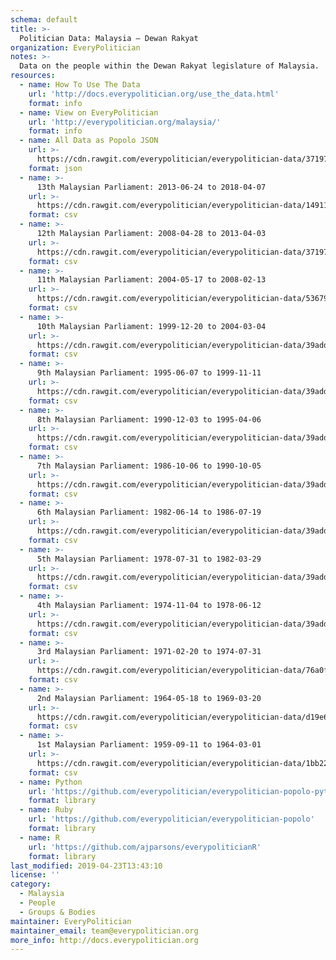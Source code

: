 ```yaml
---
schema: default
title: >-
  Politician Data: Malaysia — Dewan Rakyat
organization: EveryPolitician
notes: >-
  Data on the people within the Dewan Rakyat legislature of Malaysia.
resources:
  - name: How To Use The Data
    url: 'http://docs.everypolitician.org/use_the_data.html'
    format: info
  - name: View on EveryPolitician
    url: 'http://everypolitician.org/malaysia/'
    format: info
  - name: All Data as Popolo JSON
    url: >-
      https://cdn.rawgit.com/everypolitician/everypolitician-data/3719798caa7cafefb52f51373161dcabd5b22a5e/data/Malaysia/Dewan_Rakyat/ep-popolo-v1.0.json
    format: json
  - name: >-
      13th Malaysian Parliament: 2013-06-24 to 2018-04-07
    url: >-
      https://cdn.rawgit.com/everypolitician/everypolitician-data/14911f8d49887220ae1ed0c48ccdfefc36efdca7/data/Malaysia/Dewan_Rakyat/term-13.csv
    format: csv
  - name: >-
      12th Malaysian Parliament: 2008-04-28 to 2013-04-03
    url: >-
      https://cdn.rawgit.com/everypolitician/everypolitician-data/3719798caa7cafefb52f51373161dcabd5b22a5e/data/Malaysia/Dewan_Rakyat/term-12.csv
    format: csv
  - name: >-
      11th Malaysian Parliament: 2004-05-17 to 2008-02-13
    url: >-
      https://cdn.rawgit.com/everypolitician/everypolitician-data/536792fa683a9d883200d980b49f769679ddd863/data/Malaysia/Dewan_Rakyat/term-11.csv
    format: csv
  - name: >-
      10th Malaysian Parliament: 1999-12-20 to 2004-03-04
    url: >-
      https://cdn.rawgit.com/everypolitician/everypolitician-data/39addf5eb53b3e10e1d2337d27cf50f80f118af7/data/Malaysia/Dewan_Rakyat/term-10.csv
    format: csv
  - name: >-
      9th Malaysian Parliament: 1995-06-07 to 1999-11-11
    url: >-
      https://cdn.rawgit.com/everypolitician/everypolitician-data/39addf5eb53b3e10e1d2337d27cf50f80f118af7/data/Malaysia/Dewan_Rakyat/term-9.csv
    format: csv
  - name: >-
      8th Malaysian Parliament: 1990-12-03 to 1995-04-06
    url: >-
      https://cdn.rawgit.com/everypolitician/everypolitician-data/39addf5eb53b3e10e1d2337d27cf50f80f118af7/data/Malaysia/Dewan_Rakyat/term-8.csv
    format: csv
  - name: >-
      7th Malaysian Parliament: 1986-10-06 to 1990-10-05
    url: >-
      https://cdn.rawgit.com/everypolitician/everypolitician-data/39addf5eb53b3e10e1d2337d27cf50f80f118af7/data/Malaysia/Dewan_Rakyat/term-7.csv
    format: csv
  - name: >-
      6th Malaysian Parliament: 1982-06-14 to 1986-07-19
    url: >-
      https://cdn.rawgit.com/everypolitician/everypolitician-data/39addf5eb53b3e10e1d2337d27cf50f80f118af7/data/Malaysia/Dewan_Rakyat/term-6.csv
    format: csv
  - name: >-
      5th Malaysian Parliament: 1978-07-31 to 1982-03-29
    url: >-
      https://cdn.rawgit.com/everypolitician/everypolitician-data/39addf5eb53b3e10e1d2337d27cf50f80f118af7/data/Malaysia/Dewan_Rakyat/term-5.csv
    format: csv
  - name: >-
      4th Malaysian Parliament: 1974-11-04 to 1978-06-12
    url: >-
      https://cdn.rawgit.com/everypolitician/everypolitician-data/39addf5eb53b3e10e1d2337d27cf50f80f118af7/data/Malaysia/Dewan_Rakyat/term-4.csv
    format: csv
  - name: >-
      3rd Malaysian Parliament: 1971-02-20 to 1974-07-31
    url: >-
      https://cdn.rawgit.com/everypolitician/everypolitician-data/76a0f50a7546e19ccb058cc48bd32afe7365e193/data/Malaysia/Dewan_Rakyat/term-3.csv
    format: csv
  - name: >-
      2nd Malaysian Parliament: 1964-05-18 to 1969-03-20
    url: >-
      https://cdn.rawgit.com/everypolitician/everypolitician-data/d19e6e9391820e2a074e552b130b76ea3bbe548a/data/Malaysia/Dewan_Rakyat/term-2.csv
    format: csv
  - name: >-
      1st Malaysian Parliament: 1959-09-11 to 1964-03-01
    url: >-
      https://cdn.rawgit.com/everypolitician/everypolitician-data/1bb22a4e3df4c2db42b8efd5d027e80bd597a3e1/data/Malaysia/Dewan_Rakyat/term-1.csv
    format: csv
  - name: Python
    url: 'https://github.com/everypolitician/everypolitician-popolo-python'
    format: library
  - name: Ruby
    url: 'https://github.com/everypolitician/everypolitician-popolo'
    format: library
  - name: R
    url: 'https://github.com/ajparsons/everypoliticianR'
    format: library
last_modified: 2019-04-23T13:43:10
license: ''
category:
  - Malaysia
  - People
  - Groups & Bodies
maintainer: EveryPolitician
maintainer_email: team@everypolitician.org
more_info: http://docs.everypolitician.org
---
```

